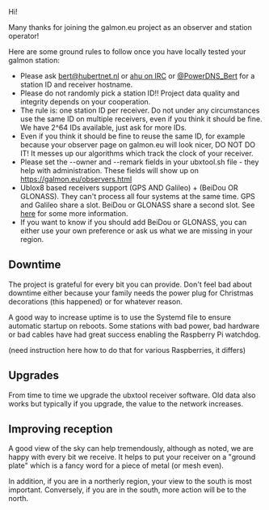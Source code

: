 Hi!

Many thanks for joining the galmon.eu project as an observer and station operator! 

Here are some ground rules to follow once you have locally tested your galmon station:

 * Please ask bert@hubertnet.nl or [ahu on
   IRC](https://webchat.oftc.net/?channels=galileo) or
   [@PowerDNS_Bert](https://twitter.com/PowerDNS_Bert) for a station ID and receiver
   hostname.
 * Please do not randomly pick a station ID!! Project data quality and integrity
   depends on your cooperation.
 * The rule is: one station ID per receiver. Do not under any circumstances
   use the same ID on multiple receivers, even if you think it should be
   fine. We have 2^64 IDs available, just ask for more IDs.
 * Even if you think it should be fine to reuse the same ID, for example
   because your observer page on galmon.eu will look nicer, DO NOT DO IT!
   It messes up our algorithms which track the clock of your receiver.
 * Please set the --owner and --remark fields in your ubxtool.sh file - they help with administration.
   These fields will show up on https://galmon.eu/observers.html
 * Ublox8 based receivers support (GPS AND Galileo) + (BeiDou OR GLONASS). They can't
   process all four systems at the same time. GPS and Galileo share a slot. BeiDou or GLONASS
   share a second slot. See 
   [here](https://www.geospatialworld.net/blogs/gnss-frequency-bands-for-constellations/)
   for some more information.
 * If you want to know if you should add BeiDou or GLONASS, you can either use your own
   preference or ask us what we are missing in your region.

Downtime
--------
The project is grateful for every bit you can provide. Don't feel bad about
downtime either because your family needs the power plug for Christmas
decorations (this happened) or for whatever reason. 

A good way to increase uptime is to use the Systemd file to ensure automatic
startup on reboots. Some stations with bad power, bad hardware or bad cables
have had great success enabling the Raspberry Pi watchdog.

(need instruction here how to do that for various Raspberries, it differs)

Upgrades
--------
From time to time we upgrade the ubxtool receiver software. Old data also
works but typically if you upgrade, the value to the network increases.

Improving reception
-------------------
A good view of the sky can help tremendously, although as noted, we are
happy with every bit we receive. It helps to put your receiver on a "ground
plate" which is a fancy word for a piece of metal (or mesh even). 

In addition, if you are in a northerly region, your view to the south is
most important. Conversely, if you are in the south, more action will be to
the north.
